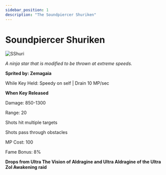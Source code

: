 ```yaml
---
sidebar_position: 1
description: "The Soundpiercer Shuriken"
---
```


# Soundpiercer Shuriken

![SShuri](https://vwiki.valorserver.com/api/item/picture/soundpiercer%20shuriken)

<i>A ninja star that is modified to be thrown at extreme speeds.</i>

**Sprited by: Zemagaia**

While Key Held: Speedy on self | Drain 10 MP/sec

**When Key Released**

Damage: 850-1300

Range: 20

Shots hit multiple targets

Shots pass through obstacles

MP Cost: 100

Fame Bonus: 8%

**Drops from Ultra The Vision of Aldragine and Ultra Aldragine of the Ultra Zol Awakening raid**
